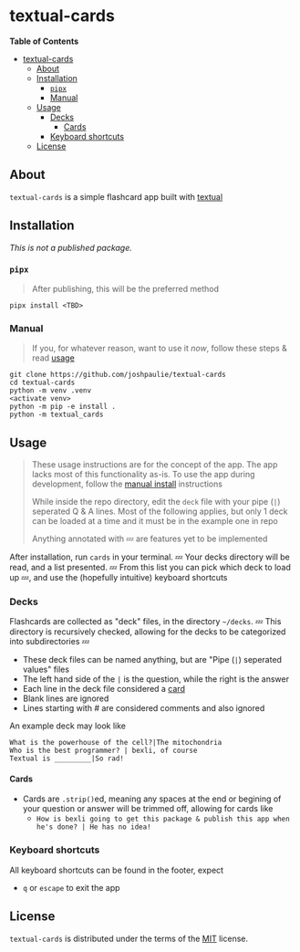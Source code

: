 # textual-cards

<!-- [![PyPI - Version](https://img.shields.io/pypi/v/textual-cards.svg)](https://pypi.org/project/textual-cards)
[![PyPI - Python Version](https://img.shields.io/pypi/pyversions/textual-cards.svg)](https://pypi.org/project/textual-cards) -->
**Table of Contents**

- [textual-cards](#textual-cards)
  - [About](#about)
  - [Installation](#installation)
    - [`pipx`](#pipx)
    - [Manual](#manual)
  - [Usage](#usage)
    - [Decks](#decks)
      - [Cards](#cards)
    - [Keyboard shortcuts](#keyboard-shortcuts)
  - [License](#license)

## About
`textual-cards` is a simple flashcard app built with [textual](https://github.com/Textualize/textual)

## Installation
_This is not a published package._

### `pipx`
> After publishing, this will be the preferred method
```console
pipx install <TBD>
```

### Manual
> If you, for whatever reason, want to use it *now*, follow these steps & read [usage](#usage)
```console
git clone https://github.com/joshpaulie/textual-cards
cd textual-cards
python -m venv .venv
<activate venv>
python -m pip -e install .
python -m textual_cards
```

## Usage
> These usage instructions are for the concept of the app. The app lacks most of this functionality as-is.
> To use the app during development, follow the [manual install](#manual) instructions
> 
> While inside the repo directory, edit the `deck` file with your pipe (`|`) seperated Q & A lines. Most of the following applies, but only 1 deck can be loaded at a time and it must be in the example one in repo
> 
> Anything annotated with 💤 are features yet to be implemented


After installation, run `cards` in your terminal. 💤 Your decks directory will be read, and a list presented. 💤 From this list you can pick which deck to load up 💤, and use the (hopefully intuitive) keyboard shortcuts 

### Decks
Flashcards are collected as "deck" files, in the directory `~/decks`. 💤 This directory is recursively checked, allowing for the decks to be categorized into subdirectories 💤

- These deck files can be named anything, but are "Pipe (`|`) seperated values" files
- The left hand side of the `|` is the question, while the right is the answer
- Each line in the deck file considered a [card](#cards)
- Blank lines are ignored
- Lines starting with # are considered comments and also ignored

An example deck may look like
```
What is the powerhouse of the cell?|The mitochondria
Who is the best programmer? | bexli, of course
Textual is _________|So rad!
```

#### Cards
- Cards are `.strip()`ed, meaning any spaces at the end or begining of your question or answer will be trimmed off, allowing for cards like
  - `How is bexli going to get this package & publish this app when he's done? | He has no idea!`

### Keyboard shortcuts
All keyboard shortcuts can be found in the footer, expect
- `q` or `escape` to exit the app

## License
`textual-cards` is distributed under the terms of the [MIT](https://spdx.org/licenses/MIT.html) license.

